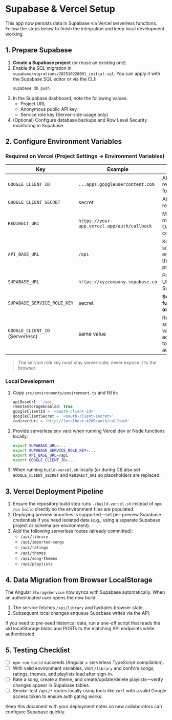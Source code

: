 ﻿# Supabase & Vercel Setup

This app now persists data in Supabase via Vercel serverless functions. Follow the steps below to finish the integration and keep local development working.

## 1. Prepare Supabase

1. **Create a Supabase project** (or reuse an existing one).
2. Enable the SQL migration in `supabase/migrations/202510220001_initial.sql`. You can apply it with the Supabase SQL editor or via the CLI:
   ```bash
   supabase db push
   ```
3. In the Supabase dashboard, note the following values:
   - Project URL
   - Anonymous public API key
   - Service role key (Server-side usage only)
4. (Optional) Configure database backups and Row Level Security monitoring in Supabase.

## 2. Configure Environment Variables

### Required on Vercel (Project Settings → Environment Variables)

| Key | Example | Notes |
| --- | --- | --- |
| `GOOGLE_CLIENT_ID` | `...apps.googleusercontent.com` | Already required for OAuth. |
| `GOOGLE_CLIENT_SECRET` | secret | Already required. |
| `REDIRECT_URI` | `https://your-app.vercel.app/auth/callback` | Must match OAuth console. |
| `API_BASE_URL` | `/api` | Keep `/api` so front-end calls the same project. |
| `SUPABASE_URL` | `https://xyzcompany.supabase.co` | Project URL from Supabase. |
| `SUPABASE_SERVICE_ROLE_KEY` | secret | **Serverless functions only.** |
| `GOOGLE_CLIENT_ID` (Serverless) | same value | Required so API can validate access-token audience. |

> The service role key must stay server-side; never expose it to the browser.

### Local Development

1. Copy `src/environments/environment.ts` and fill in:
   ```ts
   apiBaseUrl: '/api'
   remoteStorageEnabled: true
   googleClientId = '<oauth-client-id>'
   googleClientSecret = '<oauth-client-secret>'
   redirectUri = 'http://localhost:4200/auth/callback'
   ```
2. Provide serverless env vars when running Vercel dev or Node functions locally:
   ```bash
   export SUPABASE_URL=...
   export SUPABASE_SERVICE_ROLE_KEY=...
   export API_BASE_URL=/api
   export GOOGLE_CLIENT_ID=...
   ```
3. When running `build-vercel.sh` locally (or during CI) also set `GOOGLE_CLIENT_SECRET` and `REDIRECT_URI` so placeholders are replaced.

## 3. Vercel Deployment Pipeline

1. Ensure the repository build step runs `./build-vercel.sh` instead of `npm run build` directly so the environment files are populated.
2. Deploying preview branches is supported—set per-preview Supabase credentials if you need isolated data (e.g., using a separate Supabase project or schema per environment).
3. Add the following serverless routes (already committed):
   - `/api/library`
   - `/api/imported-songs`
   - `/api/ratings`
   - `/api/themes`
   - `/api/song-themes`
   - `/api/playlists`

## 4. Data Migration from Browser LocalStorage

The Angular `StorageService` now syncs with Supabase automatically. When an authenticated user opens the new build:

1. The service fetches `/api/library` and hydrates browser state.
2. Subsequent local changes enqueue Supabase writes via the API.

If you need to pre-seed historical data, run a one-off script that reads the old localStorage blobs and POSTs to the matching API endpoints while authenticated.

## 5. Testing Checklist

- [ ] `npm run build` succeeds (Angular + serverless TypeScript compilation).
- [ ] With valid environment variables, visit `/library` and confirm songs, ratings, themes, and playlists load after sign-in.
- [ ] Rate a song, create a theme, and create/update/delete playlists—verify changes appear in Supabase tables.
- [ ] Smoke-test `/api/*` routes locally using tools like `curl` with a valid Google access token to ensure auth gating works.

Keep this document with your deployment notes so new collaborators can configure Supabase quickly.
